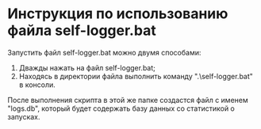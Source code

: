 ﻿# Инструкция по использованию файла self-logger.bat

Запустить файл self-logger.bat можно двумя способами:

1. Дважды нажать на файл self-logger.bat;
2. Находясь в директории файла выполнить команду ".\self-logger.bat" в консоли.

После выполнения скрипта в этой же папке создастся файл с именем "logs.db", который будет содержать базу данных со статистикой о запусках.
